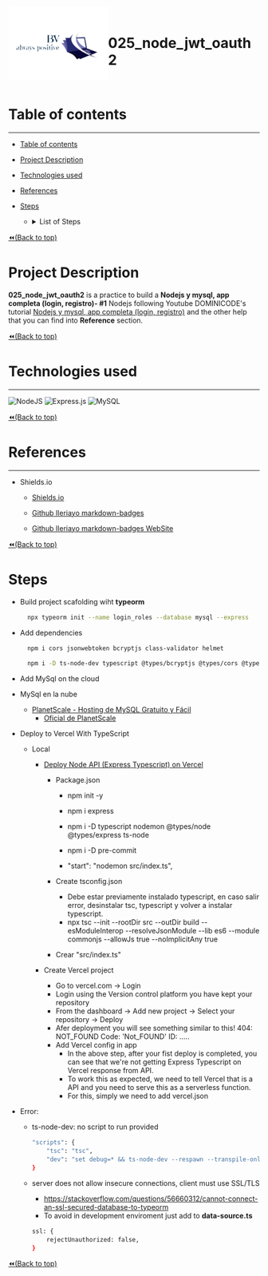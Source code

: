 <div>
	<div>
		<img src=https://raw.githubusercontent.com/Byron2016/00_forImages/main/images/Logo_01_00.png align=left alt=MyLogo width=200>
	</div>
	&nbsp;
	<div>
		<h1>025_node_jwt_oauth2</h1>
	</div>
</div>

&nbsp;

# Table of contents

---

- [Table of contents](#table-of-contents)
- [Project Description](#project-description)
- [Technologies used](#technologies-used)
- [References](#references)
- [Steps](#steps)

  - <details> <summary>List of Steps</summary>

    - [Install & Setup Vite + React + Bootstrap 5](#-artificial-intelligence-and-bots)

   </details>

[⏪(Back to top)](#table-of-contents)

# Project Description

**025_node_jwt_oauth2** is a practice to build a **Nodejs y mysql, app completa (login, registro)- #1** Nodejs following Youtube DOMINICODE's tutorial [Nodejs y mysql, app completa (login, registro)](https://www.youtube.com/watch?v=hYv6BM2fWd8) and the other help that you can find into **Reference** section.

[⏪(Back to top)](#table-of-contents)
&nbsp;

# Technologies used

---

![NodeJS](https://img.shields.io/badge/node.js-6DA55F?style=for-the-badge&logo=node.js&logoColor=white)
![Express.js](https://img.shields.io/badge/express.js-%23404d59.svg?style=for-the-badge&logo=express&logoColor=%2361DAFB)
![MySQL](https://img.shields.io/badge/mysql-%2300f.svg?style=for-the-badge&logo=mysql&logoColor=white)

[⏪(Back to top)](#table-of-contents)

# References

---

- Shields.io

  - [Shields.io](https://shields.io/)

  - [Github Ileriayo markdown-badges](https://github.com/Ileriayo/markdown-badges)

  - [Github Ileriayo markdown-badges WebSite](https://ileriayo.github.io/markdown-badges/)

[⏪(Back to top)](#table-of-contents)

# Steps

- Build project scafolding wiht **typeorm**

  ```bash
    npx typeorm init --name login_roles --database mysql --express
  ```

- Add dependencies

  ```bash
    npm i cors jsonwebtoken bcryptjs class-validator helmet
  ```

  ```bash
    npm i -D ts-node-dev typescript @types/bcryptjs @types/cors @types/jsonwebtoken @types/express @types/node
  ```

- Add MySql on the cloud

- MySql en la nube

  - [PlanetScale - Hosting de MySQL Gratuito y Fácil](https://www.youtube.com/watch?v=XEY-7tKkPik)
    - [Oficial de PlanetScale](https://planetscale.com/)

- Deploy to Vercel With TypeScript

  - Local
    - [Deploy Node API (Express Typescript) on Vercel](https://dev.to/tirthpatel/deploy-node-ts-express-typescript-on-vercel-284h)

      - Package.json

        - npm init -y
        - npm i express
        - npm i -D typescript nodemon @types/node @types/express ts-node
        - npm i -D pre-commit

        - "start": "nodemon src/index.ts",

      - Create tsconfig.json
        - Debe estar previamente instalado typescript, en caso salir error, desinstalar tsc, typescript y volver a instalar typescript.
        - npx tsc --init --rootDir src --outDir build --esModuleInterop --resolveJsonModule --lib es6 --module commonjs --allowJs true --noImplicitAny true
      - Crear "src/index.ts"

    - Create Vercel project
      - Go to vercel.com -> Login
      - Login using the Version control platform you have kept your repository
      - From the dashboard -> Add new project -> Select your repository -> Deploy
      - Afer deployment you will see something similar to this!
        404: NOT_FOUND
        Code: 'Not_FOUND'
        ID: .....
      - Add Vercel config in app
        - In the above step, after your fist deploy is completed, you can see that we're not getting Express Typescript on Vercel response from API.
        - To work this as expected, we need to tell Vercel that is a API and you need to serve this as a serverless function.
        - For this, simply we need to add vercel.json

- Error:

  - ts-node-dev: no script to run provided

    ```bash
    "scripts": {
    	"tsc": "tsc",
    	"dev": "set debug=* && ts-node-dev --respawn --transpile-only ./src/index.ts"
    }
    ```

  - server does not allow insecure connections, client must use SSL/TLS

    - https://stackoverflow.com/questions/56660312/cannot-connect-an-ssl-secured-database-to-typeorm
    - To avoid in development enviroment just add to **data-source.ts**

    ```bash
    ssl: {
    	rejectUnauthorized: false,
    }
    ```

[⏪(Back to top)](#table-of-contents)
